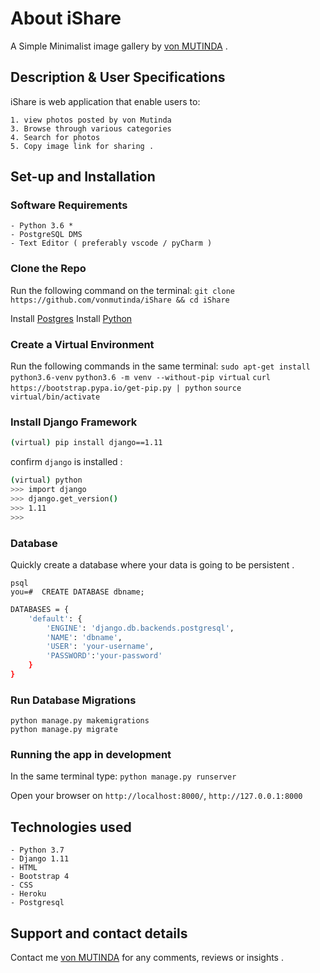 # About iShare 
A Simple Minimalist image gallery by [von MUTINDA](https://fb.com/vonmutinda) . 

## Description & User Specifications
iShare is web application  that enable users to:

    1. view photos posted by von Mutinda
    3. Browse through various categories
    4. Search for photos
    5. Copy image link for sharing .

## Set-up and Installation

### Software Requirements
    - Python 3.6 *
    - PostgreSQL DMS
    - Text Editor ( preferably vscode / pyCharm )

### Clone the Repo
Run the following command on the terminal:
`git clone https://github.com/vonmutinda/iShare && cd iShare`

Install [Postgres](https://www.postgresql.org/download/)
Install [Python](https://www.python.org/downloads/)

### Create a Virtual Environment
Run the following commands in the same terminal:
```sudo apt-get install python3.6-venv```
```python3.6 -m venv --without-pip virtual```
```curl https://bootstrap.pypa.io/get-pip.py | python```
```source virtual/bin/activate```

### Install Django Framework
``` bash
(virtual) pip install django==1.11 
```
confirm `django` is installed :
```bash
(virtual) python
>>> import django
>>> django.get_version()
>>> 1.11
>>>
```


### Database
Quickly create a database where your data is going to be persistent .
```
psql
you=#  CREATE DATABASE dbname;
```

```bash
DATABASES = {
    'default': {
        'ENGINE': 'django.db.backends.postgresql',
        'NAME': 'dbname',
        'USER': 'your-username',
        'PASSWORD':'your-password'
    }
}
```

### Run Database Migrations
```
python manage.py makemigrations
python manage.py migrate
```

### Running the app in development
In the same terminal type:
`python manage.py runserver` 

Open your browser on `http://localhost:8000/`, `http://127.0.0.1:8000`

## Technologies used
    - Python 3.7
    - Django 1.11
    - HTML
    - Bootstrap 4 
    - CSS 
    - Heroku
    - Postgresql

## Support and contact details
Contact me [von MUTINDA](maxwellmutinda@outlook.com) for any comments, reviews or insights .